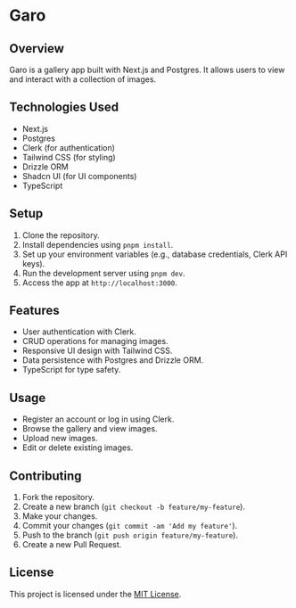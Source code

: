 # Garo

## Overview
Garo is a gallery app built with Next.js and Postgres. It allows users to view and interact with a collection of images.

## Technologies Used
- Next.js
- Postgres
- Clerk (for authentication)
- Tailwind CSS (for styling)
- Drizzle ORM
- Shadcn UI (for UI components)
- TypeScript

## Setup
1. Clone the repository.
2. Install dependencies using `pnpm install`.
3. Set up your environment variables (e.g., database credentials, Clerk API keys).
4. Run the development server using `pnpm dev`.
5. Access the app at `http://localhost:3000`.

## Features
- User authentication with Clerk.
- CRUD operations for managing images.
- Responsive UI design with Tailwind CSS.
- Data persistence with Postgres and Drizzle ORM.
- TypeScript for type safety.

## Usage
- Register an account or log in using Clerk.
- Browse the gallery and view images.
- Upload new images.
- Edit or delete existing images.

## Contributing
1. Fork the repository.
2. Create a new branch (`git checkout -b feature/my-feature`).
3. Make your changes.
4. Commit your changes (`git commit -am 'Add my feature'`).
5. Push to the branch (`git push origin feature/my-feature`).
6. Create a new Pull Request.

## License
This project is licensed under the [MIT License](LICENSE).